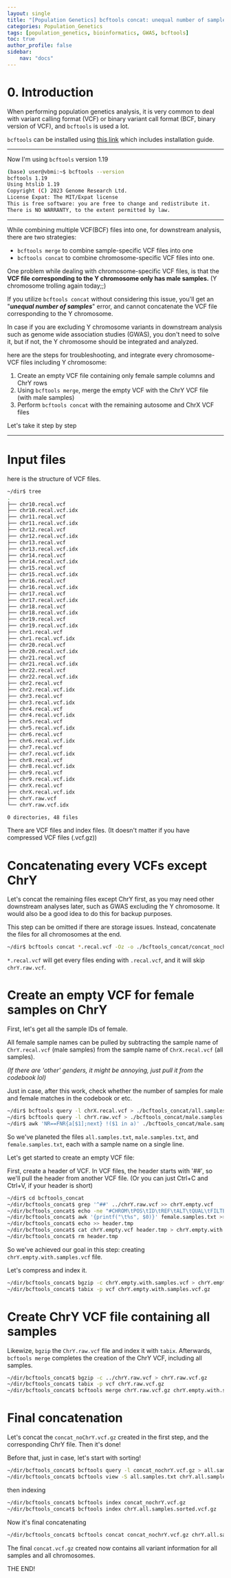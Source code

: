 ```yaml
---
layout: single
title: "[Population Genetics] bcftools concat: unequal number of samples - dealing with Y chromosome"
categories: Population_Genetics
tags: [population_genetics, bioinformatics, GWAS, bcftools]
toc: true
author_profile: false
sidebar:
    nav: "docs"
---
```


# 0. Introduction

When performing population genetics analysis, it is very common to deal with variant calling format (VCF) or binary variant call format (BCF, binary version of VCF), and `bcftools` is used a lot.

`bcftools` can be installed using [this link](https://www.htslib.org/download/) which includes installation guide.

---
Now I'm using `bcftools` version 1.19
```bash
(base) user@vbmi:~$ bcftools --version
bcftools 1.19
Using htslib 1.19
Copyright (C) 2023 Genome Research Ltd.
License Expat: The MIT/Expat license
This is free software: you are free to change and redistribute it.
There is NO WARRANTY, to the extent permitted by law.
```
---

While combining multiple VCF(BCF) files into one, for downstream analysis, there are two strategies:
- `bcftools merge` to combine sample-specific VCF files into one
- `bcftools concat` to combine chromosome-specific VCF files into one.

One problem while dealing with chromosome-specific VCF files, is that the **VCF file corresponding to the Y chromosome only has male samples.** (Y chromosome trolling again today;;)

If you utilize `bcftools concat` without considering this issue, you'll get an "***unequal number of samples***" error, and cannot concatenate the VCF file corresponding to the Y chromosome.

In case if you are excluding Y chromosome variants in downstream analysis such as genome wide association studies (GWAS), you don't need to solve it, but if not, the Y chromosome should be integrated and analyzed.

here are the steps for troubleshooting, and integrate every chromosome-VCF files including Y chromosome:
1. Create an empty VCF file containing only female sample columns and ChrY rows
2. Using `bcftools merge`, merge the empty VCF with the ChrY VCF file (with male samples)
3. Perform `bcftools concat` with the remaining autosome and ChrX VCF files

Let's take it step by step

---

# Input files

here is the structure of VCF files.
```bash
~/dir$ tree 
. 
├── chr10.recal.vcf 
├── chr10.recal.vcf.idx 
├── chr11.recal.vcf 
├── chr11.recal.vcf.idx 
├── chr12.recal.vcf 
├── chr12.recal.vcf.idx 
├── chr13.recal.vcf 
├── chr13.recal.vcf.idx 
├── chr14.recal.vcf 
├── chr14.recal.vcf.idx 
├── chr15.recal.vcf 
├── chr15.recal.vcf.idx 
├── chr16.recal.vcf 
├── chr16.recal.vcf.idx 
├── chr17.recal.vcf 
├── chr17.recal.vcf.idx 
├── chr18.recal.vcf 
├── chr18.recal.vcf.idx 
├── chr19.recal.vcf 
├── chr19.recal.vcf.idx 
├── chr1.recal.vcf 
├── chr1.recal.vcf.idx 
├── chr20.recal.vcf 
├── chr20.recal.vcf.idx 
├── chr21.recal.vcf 
├── chr21.recal.vcf.idx 
├── chr22.recal.vcf 
├── chr22.recal.vcf.idx 
├── chr2.recal.vcf 
├── chr2.recal.vcf.idx 
├── chr3.recal.vcf 
├── chr3.recal.vcf.idx 
├── chr4.recal.vcf 
├── chr4.recal.vcf.idx 
├── chr5.recal.vcf 
├── chr5.recal.vcf.idx 
├── chr6.recal.vcf 
├── chr6.recal.vcf.idx 
├── chr7.recal.vcf 
├── chr7.recal.vcf.idx 
├── chr8.recal.vcf 
├── chr8.recal.vcf.idx 
├── chr9.recal.vcf 
├── chr9.recal.vcf.idx 
├── chrX.recal.vcf 
├── chrX.recal.vcf.idx 
├── chrY.raw.vcf 
└── chrY.raw.vcf.idx 

0 directories, 48 files
```
There are VCF files and index files. (It doesn't matter if you have compressed VCF files (.vcf.gz))

# Concatenating every VCFs except ChrY

Let's concat the remaining files except ChrY first, as you may need other downstream analyses later, such as GWAS excluding the Y chromosome. It would also be a good idea to do this for backup purposes.

This step can be omitted if there are storage issues. Instead, concatenate the files for all chromosomes at the end.

```bash
~/dir$ bcftools concat *.recal.vcf -Oz -o ./bcftools_concat/concat_nochrY.vcf.gz
```
`*.recal.vcf` will get every files ending with `.recal.vcf`, and it will skip `chrY.raw.vcf`.

# Create an empty VCF for female samples on ChrY

First, let's get all the sample IDs of female.

All female sample names can be pulled by subtracting the sample name of `ChrY.recal.vcf` (male samples) from the sample name of `ChrX.recal.vcf` (all samples).

*(If there are 'other' genders, it might be annoying, just pull it from the codebook lol)*

Just in case, after this work, check whether the number of samples for male and female matches in the codebook or etc.

```bash
~/dir$ bcftools query -l chrX.recal.vcf > ./bcftools_concat/all.samples.txt 
~/dir$ bcftools query -l chrY.raw.vcf > ./bcftools_concat/male.samples.txt 
~/dir$ awk 'NR==FNR{a[$1];next} !($1 in a)' ./bcftools_concat/male.samples.txt ./bcftools_concat/all.samples.txt > ./bcftools_concat/female.samples.txt
```

So we've planeted the files `all.samples.txt`, `male.samples.txt`, and `female.samples.txt`, each with a sample name on a single line.

Let's get started to create an empty VCF file:

First, create a header of VCF. In VCF files, the header starts with '##', so we'll pull the header from another VCF file. (Or you can just Ctrl+C and Ctrl+V, if your header is short)

```bash
~/dir$ cd bcftools_concat
~/dir/bcftools_concat$ grep '^##' ../chrY.raw.vcf >> chrY.empty.vcf 
~/dir/bcftools_concat$ echo -ne "#CHROM\tPOS\tID\tREF\tALT\tQUAL\tFILTER\tINFO\tFORMAT" > header.tmp 
~/dir/bcftools_concat$ awk '{printf("\t%s", $0)}' female.samples.txt >> header.tmp 
~/dir/bcftools_concat$ echo >> header.tmp 
~/dir/bcftools_concat$ cat chrY.empty.vcf header.tmp > chrY.empty.with.samples.vcf 
~/dir/bcftools_concat$ rm header.tmp
```

So we've achieved our goal in this step: creating `chrY.empty.with.samples.vcf` file.

Let's compress and index it.

```bash
~/dir/bcftools_concat$ bgzip -c chrY.empty.with.samples.vcf > chrY.empty.with.samples.vcf.gz
~/dir/bcftools_concat$ tabix -p vcf chrY.empty.with.samples.vcf.gz
```

# Create ChrY VCF file containing all samples

Likewize, `bgzip` the `ChrY.raw.vcf` file and index it with `tabix`.
Afterwards, `bcftools merge` completes the creation of the ChrY VCF, including all samples.

```bash
~/dir/bcftools_concat$ bgzip -c ../chrY.raw.vcf > chrY.raw.vcf.gz 
~/dir/bcftools_concat$ tabix -p vcf chrY.raw.vcf.gz 
~/dir/bcftools_concat$ bcftools merge chrY.raw.vcf.gz chrY.empty.with.samples.vcf.gz -Oz -o chrY.all.samples.vcf.gz
```

# Final concatenation

Let's concat the `concat_noChrY.vcf.gz` created in the first step, and the corresponding ChrY file. Then it's done!

Before that, just in case, let's start with sorting!

```bash
~/dir/bcftools_concat$ bcftools query -l concat_nochrY.vcf.gz > all.samples.txt 
~/dir/bcftools_concat$ bcftools view -S all.samples.txt chrY.all.samples.vcf.gz -Oz -o chrY.all.samples.sorted.vcf.gz
```

then indexing

```bash
~/dir/bcftools_concat$ bcftools index concat_nochrY.vcf.gz
~/dir/bcftools_concat$ bcftools index chrY.all.samples.sorted.vcf.gz
```

Now it's final concatenating

```bash
~/dir/bcftools_concat$ bcftools concat concat_nochrY.vcf.gz chrY.all.samples.sorted.vcf.gz -Oz -o concat.vcf.gz 
```

The final `concat.vcf.gz` created now contains all variant information for all samples and all chromosomes.

THE END!
